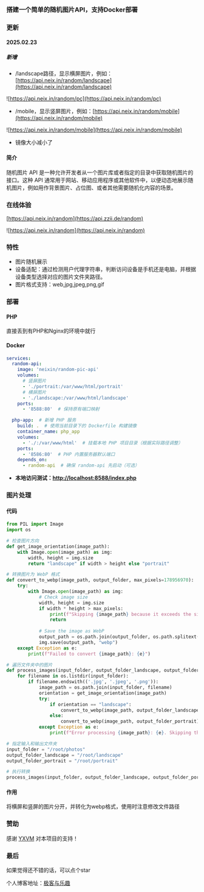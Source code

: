 ### 搭建一个简单的随机图片API，支持Docker部署

### 更新

#### 2025.02.23

##### 新增

- /landscape路径，显示横屏图片，例如：[https://api.neix.in/random/landscape](https://api.neix.in/random/landscape)

![https://api.neix.in/random/pc](https://api.neix.in/random/pc)

- /mobile，显示竖屏图片，例如：[https://api.neix.in/random/mobile](https://api.neix.in/random/mobile)

![https://api.neix.in/random/mobile](https://api.neix.in/random/mobile)

- 镜像大小减小了

#### 简介

随机图片 API 是一种允许开发者从一个图片库或者指定的目录中获取随机图片的接口。这种 API 通常用于网站、移动应用程序或其他软件中，以便动态地展示随机图片，例如用作背景图片、占位图、或者其他需要随机化内容的场景。

### 在线体验

[https://api.neix.in/random](https://api.zzii.de/random)

![https://api.neix.in/random](https://api.neix.in/random)

### 特性

- 图片随机展示
- 设备适配：通过检测用户代理字符串，判断访问设备是手机还是电脑，并根据设备类型选择对应的图片文件夹路径。
- 图片格式支持：web,jpg,jpeg,png,gif

### 部署

#### PHP

直接丢到有PHP和Nginx的环境中就行

#### Docker

```yml
services:
  random-api:
    image: 'neixin/random-pic-api'
    volumes:
      # 竖屏图片
      - './portrait:/var/www/html/portrait'
      # 横屏图片
      - './landscape:/var/www/html/landscape'
    ports:
      - '8588:80'  # 保持原有端口映射

  php-app:  # 新增 PHP 服务
    build: .  # 使用当前目录下的 Dockerfile 构建镜像
    container_name: php_app
    volumes:
      - './:/var/www/html'  # 挂载本地 PHP 项目目录（根据实际路径调整）
    ports:
      - '8586:80'  # PHP 内置服务器默认端口
    depends_on:
      - random-api  # 确保 random-api 先启动（可选）
```

* **本地访问测试：<http://localhost:8588/index.php>**

### 图片处理

#### 代码

```py
from PIL import Image
import os

# 检查图片方向
def get_image_orientation(image_path):
    with Image.open(image_path) as img:
        width, height = img.size
        return "landscape" if width > height else "portrait"

# 转换图片为 WebP 格式
def convert_to_webp(image_path, output_folder, max_pixels=178956970):
    try:
        with Image.open(image_path) as img:
            # Check image size
            width, height = img.size
            if width * height > max_pixels:
                print(f"Skipping {image_path} because it exceeds the size limit.")
                return
            
            # Save the image as WebP
            output_path = os.path.join(output_folder, os.path.splitext(os.path.basename(image_path))[0] + ".webp")
            img.save(output_path, "webp")
    except Exception as e:
        print(f"Failed to convert {image_path}: {e}")

# 遍历文件夹中的图片
def process_images(input_folder, output_folder_landscape, output_folder_portrait):
    for filename in os.listdir(input_folder):
        if filename.endswith(('.jpg', '.jpeg', '.png')):
            image_path = os.path.join(input_folder, filename)
            orientation = get_image_orientation(image_path)
            try:
                if orientation == "landscape":
                    convert_to_webp(image_path, output_folder_landscape)
                else:
                    convert_to_webp(image_path, output_folder_portrait)
            except Exception as e:
                print(f"Error processing {image_path}: {e}. Skipping this image.")

# 指定输入和输出文件夹
input_folder = "/root/photos"
output_folder_landscape = "/root/landscape"
output_folder_portrait = "/root/portrait"

# 执行转换
process_images(input_folder, output_folder_landscape, output_folder_portrait)
```

#### 作用

将横屏和竖屏的图片分开，并转化为webp格式，使用时注意修改文件路径

### 赞助
感谢 [YXVM](https://yxvm.com/) 对本项目的支持！
### 最后

如果觉得还不错的话，可以点个star

个人博客地址：[极客与乐趣](https://blog.gckjoy.com/)

